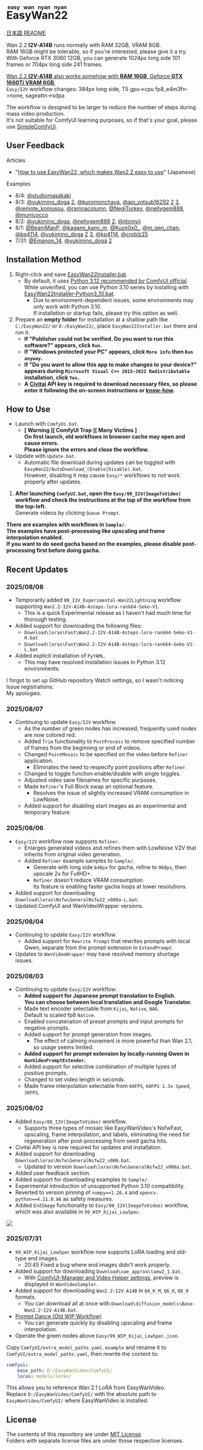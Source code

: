 ﻿# <ruby>EasyWan22<rt>easy wan nyan nyan</rt></ruby>

[日本語 README](README.md)

Wan 2.2 **I2V-A14B** runs normally with RAM 32GB, VRAM 8GB.  
RAM 16GB might be tolerable, so if you're interested, please give it a try.  
With Geforce RTX 3060 12GB, you can generate 1024px long side 101 frames or 704px long side 241 frames.

[Wan 2.2 **I2V-A14B** also works somehow with **RAM 16GB**, Geforce **GTX 1660Ti VRAM 6GB**.](https://yyy.wpx.jp/2025/08/EasyWan22_I2V-A14B_Vram6GB_Ram16GB.mp4)  
`Easy/I2V` workflow changes: 384px long side, T5 gpu->cpu fp8_e4m3fn->none, sageattn->sdpa

The workflow is designed to be larger to reduce the number of steps during mass video production.  
It's not suitable for ComfyUI learning purposes, so if that's your goal, please use [SimpleComfyUi](https://github.com/Zuntan03/SimpleComfyUi).

## User Feedback

Articles

- "[How to use EasyWan22, which makes Wan2.2 easy to use](https://note.com/aiaicreate/n/n0c24cf1a8035)" (Japanese)

Examples

- 8/4: [@studiomasakaki](https://x.com/studiomasakaki/status/1952222138762768553)
- 8/3: [@yukimino_doga](https://x.com/yukimino_doga/status/1951947103095476427) [2](https://x.com/yukimino_doga/status/1951886943588901017), [@kuromonchaya](https://x.com/kuromonchaya/status/1951983575420522602), [@aoi_yotsub16292](https://x.com/aoi_yotsub16292/status/1952052870397984795) [2](https://x.com/aoi_yotsub16292/status/1952015286774960406) [3](https://x.com/aoi_yotsub16292/status/1951990309266886843), [@remote_komusou](https://x.com/remote_komusou/status/1951792261420966189), [@ramnacolumn](https://x.com/ramnacolumn/status/1951921310218723353), [@NegiTurkey](https://x.com/NegiTurkey/status/1952135962324300120), [@nellygem888](https://x.com/nellygem888/status/1951966481043841362), [@municocco](https://x.com/municocco/status/1951858568929718562)
- 8/2: [@yukimino_doga](https://x.com/yukimino_doga/status/1951447771086725594), [@nellygem888](https://x.com/nellygem888/status/1951302176556589368) [2](https://x.com/nellygem888/status/1951313234662924646), [@iitomyii](https://x.com/iitomyii/status/1951352115835838685)
- 8/1: [@BeamManP](https://x.com/BeamManP/status/1950969267484238201), [@kagami_kami_m](https://x.com/kagami_kami_m/status/1951218120171106682), [@Kuze0x0_](https://x.com/Kuze0x0_/status/1950953805618835893), [@m_gen_chan](https://x.com/m_gen_chan/status/1951116909933633797), [@kp4114](https://x.com/kp4114/status/1951150976116859195), [@yukimino_doga](https://x.com/yukimino_doga/status/1950816818408374735) [2](https://x.com/yukimino_doga/status/1951263437939425350) [3](https://x.com/yukimino_doga/status/1950768548600770891), [@kp4114](https://x.com/kp4114/status/1951150976116859195), [@croblz25](https://x.com/croblz25/status/1950944166097326435)
- 7/31: [@Emanon_14](https://x.com/Emanon_14/status/1950892068705841599), [@yukimino_doga](https://x.com/yukimino_doga/status/1950761171797377392) [2](https://x.com/yukimino_doga/status/1950878350257312142)

## Installation Method

1. Right-click and save [EasyWan22Installer.bat](https://github.com/Zuntan03/EasyWan22/raw/main/EasyWan22/EasyWan22Installer.bat?ver=0).
	- By default, it uses [Python 3.12 recommended by ComfyUI official](https://github.com/comfyanonymous/ComfyUI#manual-install-windows-linux).  
	While unverified, you can use Python 3.10 series by installing with [EasyWan22Installer-Python3_10.bat](https://github.com/Zuntan03/EasyWan22/raw/main/EasyWan22/EasyWan22Installer-Python3_10.bat?ver=0).
		- Due to environment-dependent issues, some environments may only work with Python 3.10.  
		If installation or startup fails, please try this option as well.
2. Prepare an **empty folder** for installation at a shallow path like `C:/EasyWan22/` or `D:/EasyWan22/`, place `EasyWan22Installer.bat` there and run it.
	- **If "Publisher could not be verified. Do you want to run this software?" appears, click `Run`.**
	- **If "Windows protected your PC" appears, click `More info` then `Run anyway`.**
	- **If "Do you want to allow this app to make changes to your device?" appears during `Microsoft Visual C++ 2015-2022 Redistributable` installation, click `Yes`.**
	- **A [Civitai](https://civitai.com/) API key is required to download necessary files, so please enter it following the on-screen instructions or [know-how](https://www.google.com/search?q=civitai+api+key).**

## How to Use

- Launch with `ComfyUi.bat`.
	- **[ Warning ][ ComfyUI Trap ][ Many Victims ]  
	On first launch, old workflows in browser cache may open and cause errors.  
	Please ignore the errors and close the workflow.**
- Update with `Update.bat`.
	- Automatic file download during updates can be toggled with `EasyWan22/AutoDownload_(Enable|Disable).bat`.  
	However, disabling it may cause `Easy/*` workflows to not work properly after updates.

1. **After launching `ComfyUI.bat`, open the `Easy/00_I2V(ImageToVideo)` workflow and check the instructions at the top of the workflow from the top-left.**  
Generate videos by clicking `Queue Prompt`.

**There are examples with workflows in `Sample/`.**  
**The examples have post-processing like upscaling and frame interpolation enabled.**  
**If you want to do seed gacha based on the examples, please disable post-processing first before doing gacha.**

## Recent Updates

### 2025/08/08

- Temporarily added `00_I2V_Experimental-Wan22Lightning` workflow supporting `Wan2.2-I2V-A14B-4steps-lora-rank64-Seko-V1`.
	- This is a quick Experimental release as I haven't had much time for thorough testing.
- Added support for downloading the following files:
	- `Download\loras\Fast\Wan2.2-I2V-A14B-4steps-lora-rank64-Seko-V1-H.bat`
	- `Download\loras\Fast\Wan2.2-I2V-A14B-4steps-lora-rank64-Seko-V1-L.bat`
- Added explicit installation of `PyYAML`.
	- This may have resolved installation issues in Python 3.12 environments.

I forgot to set up GitHub repository Watch settings, so I wasn't noticing Issue registrations.  
My apologies.

### 2025/08/07

- Continuing to update `Easy/I2V` workflow.
	- As the number of green nodes has increased, frequently used nodes are now colored red.
	- Added `Trim` functionality to `PostProcess` to remove specified number of frames from the beginning or end of videos.
	- Changed `PointMosaic` to be specified on the video before `Refiner` application.
		- Eliminates the need to respecify point positions after `Refiner`.
	- Changed to toggle function enable/disable with single toggles.
	- Adjusted video save filenames for specific purposes.
	- Made `Refiner`'s Full Block swap an optional feature.
		- Resolves the issue of slightly increased VRAM consumption in LowNoise.
	- Added support for disabling start images as an experimental and temporary feature.

### 2025/08/06

- `Easy/I2V` workflow now supports `Refiner`.
	- Enlarges generated videos and refines them with LowNoise V2V that inherits from original video generation.
	- Added `Refiner` example samples to `Sample/`.
		- Generate with long side `640px` for gacha, refine to `960px`, then upscale 2x for FullHD+.
		- `Refiner` doesn't reduce VRAM consumption.  
		Its feature is enabling faster gacha loops at lower resolutions.
- Added support for downloading `Download\loras\Nsfw\GeneralNsfw22_v008a-L.bat`.
- Updated ComfyUI and WanVideoWrapper versions.

### 2025/08/04

- Continuing to update `Easy/I2V` workflow.
	- Added support for `Rewrite Prompt` that rewrites prompts with local Qwen, separate from the prompt extension in `ExtendPrompt`.
- Updates to `WanVideoWrapper` may have resolved memory shortage issues.

### 2025/08/03

- Continuing to update `Easy/I2V` workflow.
	- **Added support for Japanese prompt translation to English.**  
	**You can choose between local translation and Google Translator.**
	- Made text encoder selectable from `Kijai`, `Native`, `NAG`.  
	Default is scaled fp8 `Native`.
	- Enabled concatenation of preset prompts and input prompts for negative prompts.
	- Added support for prompt generation from images.
		- The effect of calming movement is more powerful than Wan 2.1, so usage seems limited.
	- **Added support for prompt extension by locally-running Qwen in `WanVideoPromptExtender`.**
	- Added support for selective combination of multiple types of positive prompts.
	- Changed to set video length in seconds.
	- Made frame interpolation selectable from `60FPS`, `60FPS 1.3x Speed`, `30FPS`.

### 2025/08/02

- Added `Easy/00_I2V(ImageToVideo)` workflow.
	- Supports three types of mosaic like EasyWanVideo's NsfwFast, upscaling, frame interpolation, and labels, eliminating the need for regeneration after post-processing from seed gacha hits.
- Civitai API key is now required for updates and installation.
- Added support for downloading `Download\loras\Nsfw\GeneralNsfw22_v006.bat`.
	- Updated to version `Download\loras\Nsfw\GeneralNsfw22_v008a.bat`.
- Added user feedback section.
- Added support for downloading examples to `Sample/`.
- Experimental introduction of unsupported Python 3.10 compatibility.
- Reverted to version pinning of `numpy==1.26.4` and `opencv-python==4.11.0.86` as safety measures.
- Added `EndImage` functionality to `Easy/00_I2V(ImageToVideo)` workflow, which was also available in `99_WIP_Kijai_LowSpec`.

![](https://raw.githubusercontent.com/wiki/Zuntan03/EasyWan22/log/202508/I2V.webp)

### 2025/07/31

- `99_WIP_Kijai_LowSpec` workflow now supports LoRA loading and old-type end images.
	- 20:45 Fixed a bug where end images didn't work properly.
- Added support for downloading `Download\vae_approx\taew2_1.bat`.
	- With [ComfyUI-Manager and Video Helper settings](https://github.com/kijai/ComfyUI-WanVideoWrapper/issues/229#issuecomment-2729456556), preview is displayed in `WanVideoSampler`.
- Added support for downloading `Wan2.2-I2V-A14B` in `Q4_K_M`, `Q6_K`, `Q8_0` formats.
	- You can download all at once with `Download\diffusion_models\Base-Wan2.2-I2V-A14B.bat`.
- [Prompt Dance (Old WIP Workflow)](https://yyy.wpx.jp/2025/07/20250731-EasyWan22.mp4)
	- You can generate quickly by disabling upscaling and frame interpolation.
- Operate the green nodes above `Easy/99_WIP_Kijai_LowSpec.json`.

Copy `ComfyUI/extra_model_paths.yaml.example` and rename it to `ComfyUI/extra_model_paths.yaml`, then rewrite the content to:
```yaml
comfyui:
    base_path: D:/EasyWanVideo/ComfyUI/
    loras: models/loras/
```
This allows you to reference Wan 2.1 LoRA from EasyWanVideo.  
Replace `D:/EasyWanVideo/ComfyUI/` with the absolute path to `EasyWanVideo/ComfyUI/` where EasyWanVideo is installed.

## License

The contents of this repository are under [MIT License](./LICENSE.txt).  
Folders with separate license files are under those respective licenses.